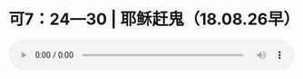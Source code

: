 # 可7：24—30 | 耶稣赶鬼（18.08.26早）

<audio style="width: 100%;" preload="false" controls controlslist="nodownload"><source src="//cdn.wechat.edu.pl/audio/mp3/old/26446.mp3" type="audio/mpeg">Your browser does not support the audio element.</audio>


